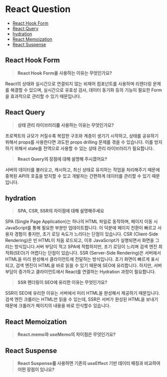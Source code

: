 # React Question

- [React Hook Form](#react-hook-form)
- [React Query](#react-query)
- [hydration](#hydration)
- [React Memoization](#react-memoization)
- [React Suspense](#react-suspense)

## React Hook Form

> **React Hook Form을 사용하는 이유는 무엇인가요?**

React의 상태와 실시간으로 연결되지 않는 비제어 컴포넌트를 사용하며 리렌더링 문제를 해결할 수 있으며, 실시간으로 유효성 검사, 데이터 동기화 등의 기능이 필요한 Form을 효과적으로 관리할 수 있기 때문입니다.

## React Query

> **상태 관리 라이브러리를 사용하는 이유는 무엇인가요?**

프로젝트의 규모가 커질수록 복잡한 구조와 계층이 생기기 시작하고, 상태를 공유하기 위해서 props를 사용한다면 과도한 props drilling 문제를 겪을 수 있습니다. 이를 방지하기 위해서 state를 전역으로 사용할 수 있는 상태 관리 라이브러리가 필요합니다.

> **React Query의 장점에 대해 설명해 주시겠어요?**

서버의 데이터를 불러오고, 캐시하고, 최신 상태로 유지하는 작업을 처리해주기 때문에 중복된 API의 호출을 방지할 수 있고 개발자는 간편하게 데이터를 관리할 수 있기 때문입니다.

## hydration

> **SPA, CSR, SSR의 차이점에 대해 설명해주세요**

SPA (Single Page Application)는 하나의 HTML 파일로 동작하며, 페이지 이동 시 JavaScript를 통해 필요한 부분만 업데이트합니다. 이 덕분에 페이지 전환이 빠르고 사용자 경험이 좋지만, 초기 로딩 속도가 느리다는 단점이 있습니다.
CSR (Client-Side Rendering)은 빈 HTML이 처음 로드되고, 이후 JavaScript가 실행되면서 화면을 그리는 방식입니다.서버 부담이 적고 SPA에 적합하지만, 초기 로딩이 느리며 검색 엔진 최적화(SEO)가 어렵다는 단점이 있습니다.
SSR (Server-Side Rendering)은 서버에서 HTML을 미리 완성해서 클라이언트에 전달하는 방식입니다.
초기 화면이 빠르게 표시되고, 검색 엔진이 HTML을 바로 읽을 수 있기 때문에 SEO에 유리합니다. 하지만, 서버 부담이 증가하고 클라이언트에서 React를 연결하는 Hydration 과정이 필요합니다.

> **SSR 렌더링이 SEO에 유리한 이유는 무엇인가요?**

SSR이 SEO에 유리한 이유는 서버에서 미리 HTML을 완성해서 제공하기 때문입니다. 검색 엔진 크롤러는 HTML만 읽을 수 있는데, SSR은 서버가 완성된 HTML을 보내기 때문에 크롤러가 페이지의 내용을 바로 인식할수 있습니다.

## React Memoization

> **React.memo와 useMemo의 차이점은 무엇인가요?**

## React Suspense

> **React Suspense를 사용하면 기존의 useEffect 기반 데이터 패칭과 비교하여 어떤 장점이 있나요?**
